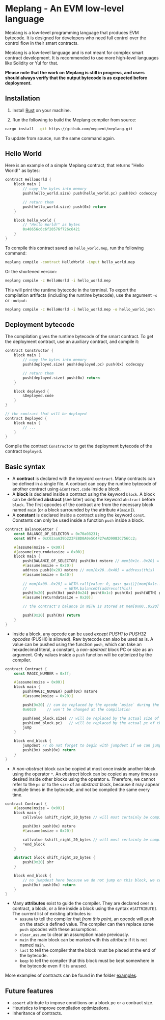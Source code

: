 # Meplang - An EVM low-level language

Meplang is a low-level programming language that produces EVM bytecode. It is designed for developers who need full control over the control flow in their smart contracts.

Meplang is a low-level language and is not meant for complex smart contract development. It is recommended to use more high-level languages like Solidity or Yul for that.

**Please note that the work on Meplang is still in progress, and users should always verify that the output bytecode is as expected before deployment.**

## Installation

1. Install [Rust](https://www.rust-lang.org/tools/install) on your machine.

2. Run the following to build the Meplang compiler from source:

```sh
cargo install --git https://github.com/meppent/meplang.git
```

To update from source, run the same command again.

## Hello World

Here is an example of a simple Meplang contract, that returns "Hello World!" as bytes:

```rust
contract HelloWorld {
    block main {
        // copy the bytes into memory
        push(hello_world.size) push(hello_world.pc) push(0x) codecopy

        // return them
        push(hello_world.size) push(0x) return 
    }

    block hello_world {
        // "Hello World!" as bytes
        0x48656c6c6f20576f726c6421
    }
}
```

To compile this contract saved as `hello_world.mep`, run the following command: 

```sh
meplang compile -contract HelloWorld -input hello_world.mep
```

Or the shortened version: 

```sh
meplang compile -c HelloWorld -i hello_world.mep
```

This will print the runtime bytecode in the terminal. To export the compilation artifacts (including the runtime bytecode), use the argument `-o` or `-output`:

```sh
meplang compile -c HelloWorld -i hello_world.mep -o hello_world.json
```

## Deployment bytecode

The compilation gives the runtime bytecode of the smart contract. To get the deployment contract, use an auxiliary contract, and compile it:

```rust
contract Constructor {
    block main {
        // copy the bytes into memory
        push(deployed.size) push(deployed.pc) push(0x) codecopy

        // return them
        push(deployed.size) push(0x) return 
    }

    block deployed {
        &Deployed.code
    }
}

// the contract that will be deployed
contract Deployed {
    block main {
        // ...
    }
}
```

Compile the contract `Constructor` to get the deployment bytecode of the contract `Deployed`.

## Basic syntax

- A **contract** is declared with the keyword `contract`. Many contracts can be defined in a single file. A contract can copy the runtime bytecode of another contract using `&Contract.code` inside a block.
- A **block** is declared inside a contract using the keyword `block`. A block can be defined **abstract** (see later) using the keyword `abstract` before `block`. The first opcodes of the contract are from the necessary block named `main` (or a block surrounded by the attribute `#[main]`).
- A **constant** is declared inside a contract using the keyword `const`. Constants can only be used inside a function `push` inside a block.

```rust
contract BalanceGetter {
    const BALANCE_OF_SELECTOR = 0x70a08231;
    const WETH = 0xC02aaA39b223FE8D0A0e5C4F27eAD9083C756Cc2;

    #[assume(msize = 0x00)]
    #[assume(returndatasize = 0x00)]
    block main {
        push(BALANCE_OF_SELECTOR) push(0x) mstore // mem[0x1c..0x20] = 0x70a08231
        #[assume(msize = 0x20)]
        address push(0x20) mstore // mem[0x20..0x40] = address(this)
        #[assume(msize = 0x40)]
    
        // mem[0x00..0x20] = WETH.call{value: 0, gas: gas()}(mem[0x1c..0x20])
        //                 = WETH.balanceOf(address(this))
        push(0x20) push(0x) push(0x24) push(0x1c) push(0x) push(WETH) gas call
        #[assume(returndatasize = 0x20)]

        // the contract's balance in WETH is stored at mem[0x00..0x20]

        push(0x20) push(0x) return
    }
}
```

- Inside a block, any opcode can be used *except PUSH1 to PUSH32 opcodes* (PUSH0 is allowed). Raw bytecode can also be used as is. A value can be pushed using the function `push`, which can take an hexadecimal literal, a constant, a *non-abstract* block PC or size as an argument. Only values inside a `push` function will be optimized by the compiler.

```rust
contract Contract {
    const MAGIC_NUMBER = 0xff;

    #[assume(msize = 0x00)]
    block main {
        push(MAGIC_NUMBER) push(0x) mstore
        #[assume(msize = 0x20)]

        push(0x20) // can be replaced by the opcode `msize` during the compilation
        0x6020     // won't be changed at the compilation

        push(end_block.size) // will be replaced by the actual size of the block `end_block`
        push(end_block.pc)   // will be replaced by the actual pc of the beginning of the block `end_block`
        jump
    }

    block end_block {
        jumpdest // do not forget to begin with jumpdest if we can jump on this block
        push(0x) push(0x) return
    }
}
```
- A *non-abstract* block can be copied at most once inside another block using the operator `*`. An *abstract* block can be copied as many times as desired inside other blocks using the operator `&`. Therefore, we cannot refer to the `pc` or to the `size` of an *abstract* block, because it may appear multiple times in the bytecode, and not be compiled the same every time.

```rust
contract Contract {
    #[assume(msize = 0x00)]
    block main {
        callvalue &shift_right_20_bytes // will most certainly be compiled `callvalue push1 0x20 shr`

        push(0x) push(0x) mstore
        #[assume(msize = 0x20)]

        callvalue &shift_right_20_bytes // will most certainly be compiled `callvalue msize shr` because we assumed msize = 0x20.
        *end_block
    }

    abstract block shift_right_20_bytes {
        push(0x20) shr
    }

    block end_block {
        // no jumpdest here because we do not jump on this block, we copy it
        push(0x) push(0x) return
    } 
}
```
- Many **attributes** exist to guide the compiler. They are declared over a contract, a block, or a line inside a block using the syntax `#[ATTRIBUTE]`. The current list of existing attributes is:
    - `assume` to tell the compiler that *from this point*, an opcode will push on the stack a defined value. The compiler can then replace some `push` opcodes with these assumptions. 
    - `clear_assume` to clear an assumption made previously.
    - `main` the main block can be marked with this attribute if it is not named `main`.
    - `last` to tell the compiler that the block must be placed at the end of the bytecode.
    - `keep` to tell the compiler that this block must be kept somewhere in the bytecode even if it is unused.

More examples of contracts can be found in the folder [examples](examples).

## Future features

- `assert` attribute to impose conditions on a block pc or a contract size.
- Heuristics to improve compilation optimizations.
- Inheritance of contracts.
